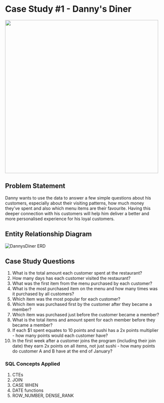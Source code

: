 # Case Study #1 - Danny's Diner
<img src="https://user-images.githubusercontent.com/43680714/201499745-16236cdb-35bf-43a6-85a2-bb68ae784048.png" width=500>

## Problem Statement
Danny wants to use the data to answer a few simple questions about his customers, especially about their visiting patterns, how much money they’ve spent and also which menu items are their favourite. Having this deeper connection with his customers will help him deliver a better and more personalised experience for his loyal customers.

## Entity Relationship Diagram
![DannysDiner ERD](https://user-images.githubusercontent.com/43680714/201500096-0e0f583d-0863-4e3d-a635-fd8cff4b5da7.png)


## Case Study Questions
1. What is the total amount each customer spent at the restaurant?
2. How many days has each customer visited the restaurant?
3. What was the first item from the menu purchased by each customer?
4. What is the most purchased item on the menu and how many times was it purchased by all customers?
5. Which item was the most popular for each customer?
6. Which item was purchased first by the customer after they became a member?
7. Which item was purchased just before the customer became a member?
8. What is the total items and amount spent for each member before they became a member?
9. If each $1 spent equates to 10 points and sushi has a 2x points multiplier - how many points would each customer have?
10. In the first week after a customer joins the program (including their join date) they earn 2x points on all items, not just sushi - how many points do customer A and B have at the end of January?

### SQL Concepts Applied
1. CTEs
2. JOIN
3. CASE WHEN
4. DATE functions
5. ROW_NUMBER, DENSE_RANK
